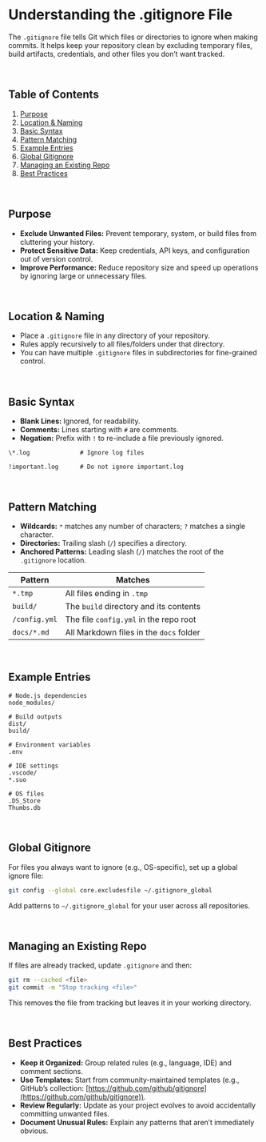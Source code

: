 # Understanding the .gitignore File

The `.gitignore` file tells Git which files or directories to ignore when making commits. It helps keep your repository clean by excluding temporary files, build artifacts, credentials, and other files you don’t want tracked.

<br/>

## Table of Contents

1. [Purpose](#purpose)
2. [Location & Naming](#location--naming)
3. [Basic Syntax](#basic-syntax)
4. [Pattern Matching](#pattern-matching)
5. [Example Entries](#example-entries)
6. [Global Gitignore](#global-gitignore)
7. [Managing an Existing Repo](#managing-an-existing-repo)
8. [Best Practices](#best-practices)


<br/>

## Purpose

* **Exclude Unwanted Files:** Prevent temporary, system, or build files from cluttering your history.
* **Protect Sensitive Data:** Keep credentials, API keys, and configuration out of version control.
* **Improve Performance:** Reduce repository size and speed up operations by ignoring large or unnecessary files.

<br/>

## Location & Naming

* Place a `.gitignore` file in any directory of your repository.
* Rules apply recursively to all files/folders under that directory.
* You can have multiple `.gitignore` files in subdirectories for fine-grained control.

<br/>

## Basic Syntax

* **Blank Lines:** Ignored, for readability.
* **Comments:** Lines starting with `#` are comments.
* **Negation:** Prefix with `!` to re-include a file previously ignored.

```gitignore
\*.log              # Ignore log files

!important.log      # Do not ignore important.log
```

<br/>

## Pattern Matching

* **Wildcards:** `*` matches any number of characters; `?` matches a single character.
* **Directories:** Trailing slash (`/`) specifies a directory.
* **Anchored Patterns:** Leading slash (`/`) matches the root of the `.gitignore` location.

| Pattern       | Matches                                 |
| ------------- | --------------------------------------- |
| `*.tmp`       | All files ending in `.tmp`              |
| `build/`      | The `build` directory and its contents  |
| `/config.yml` | The file `config.yml` in the repo root  |
| `docs/*.md`   | All Markdown files in the `docs` folder |

<br/>

## Example Entries

```gitignore
# Node.js dependencies
node_modules/

# Build outputs
dist/
build/

# Environment variables
.env

# IDE settings
.vscode/
*.suo

# OS files
.DS_Store
Thumbs.db
```

<br/>

## Global Gitignore

For files you always want to ignore (e.g., OS-specific), set up a global ignore file:

```bash
git config --global core.excludesfile ~/.gitignore_global
```

Add patterns to `~/.gitignore_global` for your user across all repositories.

<br/>

## Managing an Existing Repo

If files are already tracked, update `.gitignore` and then:

```bash
git rm --cached <file>
git commit -m "Stop tracking <file>"
```

This removes the file from tracking but leaves it in your working directory.

<br/>

## Best Practices

* **Keep it Organized:** Group related rules (e.g., language, IDE) and comment sections.
* **Use Templates:** Start from community-maintained templates (e.g., GitHub’s collection: [https://github.com/github/gitignore](https://github.com/github/gitignore)).
* **Review Regularly:** Update as your project evolves to avoid accidentally committing unwanted files.
* **Document Unusual Rules:** Explain any patterns that aren’t immediately obvious.


